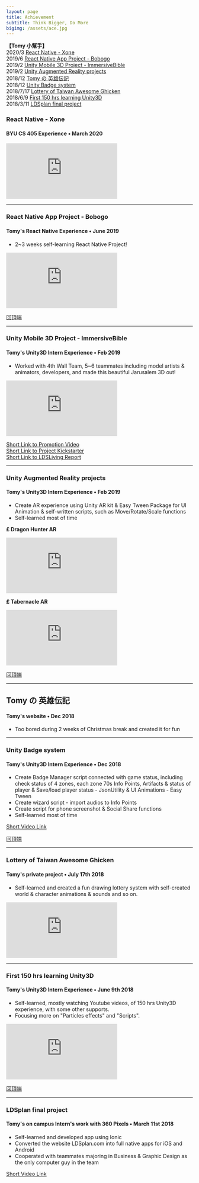 ```yaml
---
layout: page
title: Achievement
subtitle: Think Bigger, Do More
bigimg: /assets/ace.jpg
---
```


<b name="top">【Tomy 小幫手】</b>  
2020/3 [React Native - Xone](#react-native---xone)  
2019/6 [React Native App Project - Bobogo](#react-native-app-project---bobogo)  
2019/2 [Unity Mobile 3D Project - ImmersiveBible](#unity-mobile-3d-project---immersivebible)  
2019/2 [Unity Augmented Reality projects](#unity-augmented-reality-projects)  
2018/12 [Tomy の 英雄伝記](#tomy-の-英雄伝記)  
2018/12 [Unity Badge system](#unity-badge-system)  
2018/7/17 [Lottery of Taiwan Awesome Ghicken](#lottery-of-taiwan-awesome-ghicken)  
2018/6/9 [First 150 hrs learning Unity3D](#first-150-hrs-learning-unity3d)  
2018/3/11 [LDSplan final project](#ldsplan-final-project)  


### React Native - Xone
#### BYU CS 405 Experience • March 2020

<div class="embed-video">
<iframe src="https://www.youtube.com/embed/130EcH2M8Pc" frameborder="0" allow="accelerometer; autoplay; encrypted-media; gyroscope; picture-in-picture" allowfullscreen></iframe>
</div>

---

### React Native App Project - Bobogo
#### Tomy's React Native Experience • June 2019

* 2~3 weeks self-learning React Native Project!

<div class="embed-video">
<iframe src="https://www.youtube.com/embed/NlvRnYrBpS4" frameborder="0" allow="accelerometer; autoplay; encrypted-media; gyroscope; picture-in-picture" allowfullscreen></iframe>
</div>

[回頂端](#top) 

---

### Unity Mobile 3D Project - ImmersiveBible
#### Tomy's Unity3D Intern Experience • Feb 2019

* Worked with 4th Wall Team, 5~6 teammates including model artists & animators, developers, and made this beautiful Jarusalem 3D out!

<div class="embed-video">
<iframe src="https://www.youtube.com/embed/QJ6PjWPgcus" frameborder="0" allow="accelerometer; autoplay; encrypted-media; gyroscope; picture-in-picture" allowfullscreen></iframe>
</div>

[Short Link to Promotion Video](https://www.youtube.com/watch?v=sQ_8qK1jnaQ)  
[Short Link to Project Kickstarter](https://www.kickstarter.com/projects/immersive/the-immersive-bible-experience?ref=2seqtg&fbclid=IwAR0r3LFlf1eR9_R1-2OSA1QgLy9q_izimTiA-X0JxMiM-1AhDZCl7vCDaR4)  
[Short Link to LDSLiving Report](http://www.ldsliving.com/Staggering-Virtual-Reality-Allows-You-to-Visit-Christ-Era-Jerusalem/s/90501?fbclid=IwAR3vgtO-ALJHkT7kzS3JPVHTZhbuYFEv_TkLvfZttqja4W3zZCe53Wzf1XE)  

---

### Unity Augmented Reality projects
#### Tomy's Unity3D Intern Experience • Feb 2019

* Create AR experience using Unity AR kit & Easy Tween Package for UI Animation & self-written scripts, such as Move/Rotate/Scale functions
* Self-learned most of time

**£ Dragon Hunter AR**
<div class="embed-video">
    <iframe src="https://www.youtube.com/embed/vRDAnp26nbw" frameborder="0" allow="accelerometer; autoplay; encrypted-media; gyroscope; picture-in-picture" allowfullscreen></iframe>
</div>

**£ Tabernacle AR**
<div class="embed-video">
    <iframe src="https://www.youtube.com/embed/NXvh60g2i1Y" frameborder="0" allow="accelerometer; autoplay; encrypted-media; gyroscope; picture-in-picture" allowfullscreen></iframe>
</div>

[回頂端](#top) 

---

##  Tomy の 英雄伝記
#### Tomy's website • Dec 2018

* Too bored during 2 weeks of Christmas break and created it for fun

---

### Unity Badge system
#### Tomy's Unity3D Intern Experience • Dec 2018

* Create Badge Manager script connected with game status, including check status of 4 zones, each zone 70s Info Points, Artifacts & status of player & Save/load player status - JsonUtility & UI Animations - Easy Tween
* Create wizard script - import audios to Info Points
* Create script for phone screenshot & Social Share functions
* Self-learned most of time

[Short Video Link](https://drive.google.com/file/d/109ja23VDCSYTBcyralI2qqf0NPAU6FSA/view?usp=sharing)

[回頂端](#top) 

---

### Lottery of Taiwan Awesome Ghicken 
#### Tomy's private project • July 17th 2018

* Self-learned and created a fun drawing lottery system with self-created world & character animations & sounds and so on.

<div class="embed-video">
    <iframe src="https://www.youtube.com/embed/tNLMIAsVAcA" frameborder="0" allow="accelerometer; autoplay; encrypted-media; gyroscope; picture-in-picture" allowfullscreen></iframe>
</div>

---

### First 150 hrs learning Unity3D
####  Tomy's Unity3D Intern Experience • June 9th 2018

* Self-learned, mostly watching Youtube videos, of 150 hrs Unity3D experience, with some other supports.
* Focusing more on "Particles effects" and "Scripts".

<div class="embed-video">
    <iframe src="https://www.youtube.com/embed/DlBzjrzaRIM" frameborder="0" allow="accelerometer; autoplay; encrypted-media; gyroscope; picture-in-picture" allowfullscreen></iframe>
</div>

[回頂端](#top) 

---

### LDSplan final project
#### Tomy's on campus Intern's work with 360 Pixels • March 11st 2018

* Self-learned and developed app using Ionic 
* Converted the website LDSplan.com into full native apps for iOS and Android
* Cooperated with teammates majoring in Business & Graphic Design as the only computer guy in the team

[Short Video Link](https://youtu.be/MR3ZPpsMC90)

<!--<div class="embed-video">-->
<!--    <iframe src="https://www.youtube.com/embed/MR3ZPpsMC90" frameborder="0" allow="accelerometer; autoplay; encrypted-media; gyroscope; picture-in-picture" allowfullscreen></iframe>-->
<!--</div>-->

